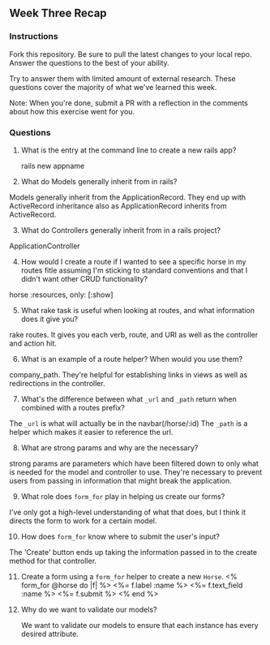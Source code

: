## Week Three Recap

### Instructions
Fork this repository. Be sure to pull the latest changes to your local repo. Answer the questions to the best of your ability.

Try to answer them with limited amount of external research. These questions cover the majority of what we've learned this week.

Note: When you're done, submit a PR with a reflection in the comments about how this exercise went for you.

### Questions

1. What is the entry at the command line to create a new rails app?

   rails new appname
   
2. What do Models generally inherit from in rails?
  
  Models generally inherit from the ApplicationRecord.  They end up with ActiveRecord inheritance also as ApplicationRecord
  inherits from ActiveRecord.
  
3. What do Controllers generally inherit from in a rails project?

  ApplicationController
  
4. How would I create a route if I wanted to see a specific horse in my routes fitle assuming I'm sticking to standard conventions and that I didn't want other CRUD functionality?

  horse :resources, only: [:show]

5. What rake task is useful when looking at routes, and what information does it give you?

  rake routes.  It gives you each verb, route, and URI as well as the controller and action hit.
  
6. What is an example of a route helper? When would you use them?

  company_path.  They're helpful for establishing links in views as well as redirections in the controller.
  
7. What's the difference between what `_url` and `_path` return when combined with a routes prefix?

  The `_url` is what will actually be in the navbar(/horse/:id)
  The `_path` is a helper which makes it easier to reference the url.

8. What are strong params and why are the necessary?
  
  strong params are parameters which have been filtered down to only what is needed for the model and controller to use.  They're necessary to prevent users from passing in information that might break the application.
  
9. What role does `form_for` play in helping us create our forms?

  I've only got a high-level understanding of what that does, but I think it directs the form to work for a certain model.
  
10. How does `form_for` know where to submit the user's input?

  The 'Create' button ends up taking the information passed in to the create method for that controller.
  
11. Create a form using a `form_for` helper to create a new `Horse`. 
  <% form_for @horse do |f| %>
    <%= f.label :name %>
    <%= f.text_field :name %>
    <%= f.submit %>
  <% end %>

12. Why do we want to validate our models?
    
    We want to validate our models to ensure that each instance has every desired attribute.
